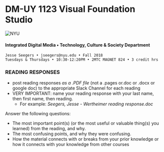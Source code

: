 # DM-UY 1123 Visual Foundation Studio

![NYU](C:/Users/Jesse%20Seegers/Desktop/NYU%20VFS/DM-1123-A-VFS-FA18-SEEGERS/nyu_soe_logo.png)

#### Integrated Digital Media • Technology, Culture & Society Department 

```
Jesse Seegers • jseegers@nyu.edu • Fall 2018 
Tuesdays & Thursdays • 10:30-12:20PM • 2MTC MAGNET 824 • 3 credit hrs
```

### READING RESPONSES

* post reading responses *as a .PDF file* (not a .pages or.doc or .docx or google doc) to the appropriate Slack Channel for each reading
* VERY IMPORTANT: name your reading response with your last name, then first name, then reading. 
	* For example: _Seegers, Jesse - Wertheimer reading response.doc_

Answer the following questions:

* The most important point(s) (or the most useful or valuable thing(s) you learned) from the reading, and why.
* The most confusing points, and why they were confusing.
* How the material connects with or breaks from your prior knowledge or how it connects with your knowledge from other courses




